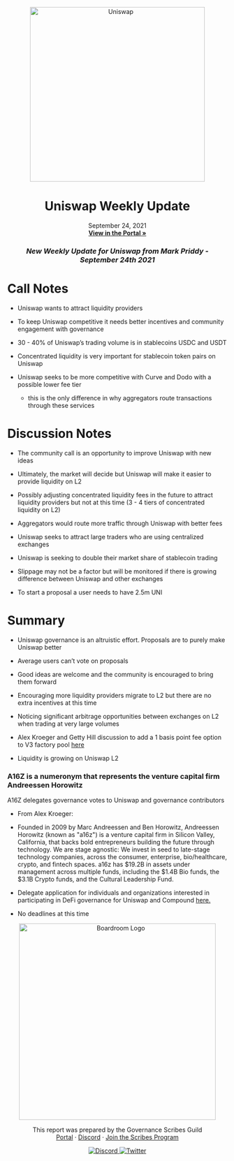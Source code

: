 <p align="center">
  <a href="http://app.boardroom.info/BanklessDAO">
    <img src="http://img.youtube.com/vi/6OXMPX2kbsw/0.jpg" alt="Uniswap" width="400" />
  </a>
  <h1 align="center">Uniswap Weekly Update</h1>
  <p align="center">
    September 24, 2021
  <br />
  <a href="http://app.boardroom.info/BanklessDAO"><strong>View in the Portal »</strong></a>
  <br />
  </p>
</p>

### <p align="center"> *New Weekly Update for Uniswap from Mark Priddy - September 24th 2021*

# Call Notes

- Uniswap wants to attract liquidity providers

- To keep Uniswap competitive it needs better incentives and community engagement with governance

- 30 - 40% of Uniswap’s trading volume is in stablecoins USDC and USDT

- Concentrated liquidity is very important for stablecoin token pairs on Uniswap

- Uniswap seeks to be more competitive with Curve and Dodo with a possible lower fee tier
  - this is the only difference in why aggregators route transactions through these services

# Discussion Notes

- The community call is an opportunity to improve Uniswap with new ideas

- Ultimately, the market will decide but Uniswap will make it easier to provide liquidity on L2

- Possibly adjusting concentrated liquidity fees in the future to attract liquidity providers but not at this time (3 - 4 tiers of concentrated liquidity on L2)

- Aggregators would route more traffic through Uniswap with better fees

- Uniswap seeks to attract large traders who are using centralized exchanges

- Uniswap is seeking to double their market share of stablecoin trading

- Slippage may not be a factor but will be monitored if there is growing difference between Uniswap and other exchanges

- To start a proposal a user needs to have 2.5m UNI

# Summary

- Uniswap governance is an altruistic effort. Proposals are to purely make Uniswap better

- Average users can’t vote on proposals

- Good ideas are welcome and the community is encouraged to bring them forward

- Encouraging more liquidity providers migrate to L2 but there are no extra incentives at this time

- Noticing significant arbitrage opportunities between exchanges on L2 when trading at very large volumes
	
- Alex Kroeger and Getty Hill discussion to add a 1 basis point fee option to V3 factory pool [here](https://gov.uniswap.org/t/discussion-adding-1-basis-point-fee-pools-in-v3/14216)

- Liquidity is growing on Uniswap L2

### A16Z is a numeronym that represents the venture capital firm Andreessen Horowitz

A16Z delegates governance votes to Uniswap and governance contributors
- From Alex Kroeger:
 - Founded in 2009 by Marc Andreessen and Ben Horowitz, Andreessen Horowitz (known as "a16z") is a venture capital firm in Silicon Valley, California, that backs bold entrepreneurs building the future through technology. We are stage agnostic: We invest in seed to late-stage technology companies, across the consumer, enterprise, bio/healthcare, crypto, and fintech spaces. a16z has $19.2B in assets under management across multiple funds, including the $1.4B Bio funds, the $3.1B Crypto funds, and the Cultural Leadership Fund.

- Delegate application for individuals and organizations interested in participating in DeFi governance for Uniswap and Compound [here.](https://docs.google.com/forms/d/e/1FAIpQLSeE6AGEms4-mEXdvtaBS9FatVQcwiuD41Ide2hNwqRv7Lbazw/viewform)

- No deadlines at this time















<p align="center">
  <a href="http://app.boardroom.info/">
    <img src="https://i.ibb.co/PFcchnQ/boardroom.png" alt="Boardroom Logo" width="450" />
  </a>
</p>

<p align="center">
	This report was prepared by the Governance Scribes Guild
  <br />
  <a href="http://boardroom.info/">Portal</a>
  ·
  <a href="https://discord.com/invite/tgrTFg9">Discord</a>
  ·
  <a href="https://boardroom.mirror.xyz/JHrN8nVy_J4C7Xzj37zoyPANg0ZnNszhWy9YOZHC0lM">Join the Scribes Program</a>
</p>

<p align="center">
  <a href="https://discord.gg/CEZ8WfuK8s">
    <img src="https://img.shields.io/badge/Discord-Join-7289da?style=for-the-badge&logo=discord&logoColor=white" alt="Discord" />
  </a>
  <a href="https://twitter.com/boardroom_info">
    <img src="https://img.shields.io/badge/Twitter-Follow-1da1f2?style=for-the-badge&logo=twitter&logoColor=white" alt="Twitter" />
  </a>
</p>
